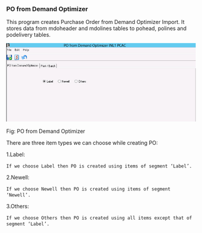 ### PO from Demand Optimizer

This program creates Purchase Order from Demand Optimizer Import. It stores data from mdoheader and mdolines tables to pohead, polines and podelivery tables.

![DemandOptimizer](./gitbook/images/pofrmdemand.jpg)

Fig: PO from Demand Optimizer

There are three item types we can choose while creating PO:

1.Label:

```
If we choose Label then PO is created using items of segment ‘Label’.
```

2.Newell:

```
If we choose Newell then PO is created using items of segment ‘Newell’.
```

3.Others:

```
If we choose Others then PO is created using all items except that of segment ‘Label’.
```



